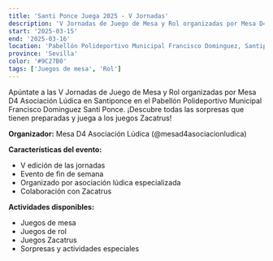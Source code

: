```yaml
---
title: 'Santi Ponce Juega 2025 - V Jornadas'
description: 'V Jornadas de Juego de Mesa y Rol organizadas por Mesa D4 Asociación Lúdica en Santiponce.'
start: '2025-03-15'
end: '2025-03-16'
location: 'Pabellón Polideportivo Municipal Francisco Dominguez, Santiponce, Sevilla'
province: 'Sevilla'
color: '#9C27B0'
tags: ['Juegos de mesa', 'Rol']
---
```


Apúntate a las V Jornadas de Juego de Mesa y Rol organizadas por Mesa D4 Asociación Lúdica en Santiponce en el Pabellón Polideportivo Municipal Francisco Dominguez Santi Ponce. ¡Descubre todas las sorpresas que tienen preparadas y juega a los juegos Zacatrus!

**Organizador:** Mesa D4 Asociación Lúdica (@mesad4asociacionludica)

**Características del evento:**
- V edición de las jornadas
- Evento de fin de semana
- Organizado por asociación lúdica especializada
- Colaboración con Zacatrus

**Actividades disponibles:**
- Juegos de mesa
- Juegos de rol
- Juegos Zacatrus
- Sorpresas y actividades especiales
